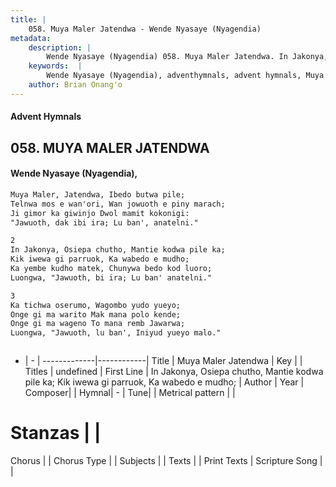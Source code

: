 ```yaml
---
title: |
    058. Muya Maler Jatendwa - Wende Nyasaye (Nyagendia)
metadata:
    description: |
        Wende Nyasaye (Nyagendia) 058. Muya Maler Jatendwa. In Jakonya, Osiepa chutho, Mantie kodwa pile ka; Kik iwewa gi parruok, Ka wabedo e mudho; Ka yembe kudho matek, Chunywa bedo kod luoro; Luongwa, "Jawuoth, bi ira; Lu ban' anatelni."  
    keywords:  |
        Wende Nyasaye (Nyagendia), adventhymnals, advent hymnals, Muya Maler Jatendwa, In Jakonya, Osiepa chutho, Mantie kodwa pile ka; Kik iwewa gi parruok, Ka wabedo e mudho;. 
    author: Brian Onang'o
---
```


#### Advent Hymnals
## 058. MUYA MALER JATENDWA
####  Wende Nyasaye (Nyagendia),

```txt
Muya Maler, Jatendwa, Ibedo butwa pile;
Telnwa mos e wan'ori, Wan jowuoth e piny marach;
Ji gimor ka giwinjo Dwol mamit kokonigi:
"Jawuoth, dak ibi ira; Lu ban', anatelni."

2
In Jakonya, Osiepa chutho, Mantie kodwa pile ka;
Kik iwewa gi parruok, Ka wabedo e mudho;
Ka yembe kudho matek, Chunywa bedo kod luoro;
Luongwa, "Jawuoth, bi ira; Lu ban' anatelni."

3
Ka tichwa oserumo, Wagombo yudo yueyo;
Onge gi ma warito Mak mana polo kende;
Onge gi ma wageno To mana remb Jawarwa;
Luongwa, "Jawuoth, lu ban', Iniyud yueyo malo."



```

- |   -  |
-------------|------------|
Title | Muya Maler Jatendwa |
Key |  |
Titles | undefined |
First Line | In Jakonya, Osiepa chutho, Mantie kodwa pile ka; Kik iwewa gi parruok, Ka wabedo e mudho; |
Author | 
Year | 
Composer| |
Hymnal|  - |
Tune|  |
Metrical pattern | |
# Stanzas |  |
Chorus |  |
Chorus Type |  |
Subjects | |
Texts |  |
Print Texts | 
Scripture Song |  |
    
